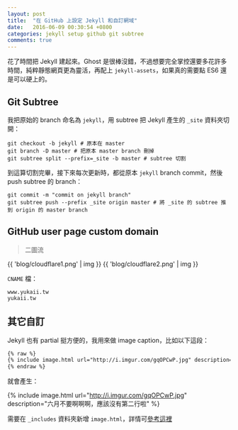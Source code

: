```yaml
---
layout: post
title:  "在 GitHub 上設定 Jekyll 和自訂網域"
date:   2016-06-09 00:30:54 +0800
categories: jekyll setup github git subtree
comments: true
---
```


花了時間把 Jekyll 建起來。Ghost 是很棒沒錯，不過想要完全掌控還要多花許多時間，純粹靜態網頁更為靈活，再配上 `jekyll-assets`，如果真的需要點 ES6 還是可以硬上的。

## Git Subtree

我把原始的 branch 命名為 `jekyll`，用 subtree 把 Jekyll 產生的 `_site` 資料夾切開：

```shell
git checkout -b jekyll # 原本在 master
git branch -D master # 把原本 master branch 刪掉
git subtree split --prefix=_site -b master # subtree 切割
```



到這算切割完畢，接下來每次更新時，都從原本 `jekyll` branch commit，然後 push subtree 的 branch：

```shell
git commit -m "commit on jekyll branch"
git subtree push --prefix _site origin master # 將 _site 的 subtree 推到 origin 的 master branch
```



## GitHub user page custom domain

> 二圖流

{{ 'blog/cloudflare1.png' | img }}
{{ 'blog/cloudflare2.png' | img }}

`CNAME` 檔：

```
www.yukaii.tw
yukaii.tw
```



## 其它自訂

Jekyll 也有 partial 挺方便的，我用來做 image caption，比如以下這段：

```txt
{% raw %}
{% include image.html url="http://i.imgur.com/gqOPCwP.jpg" description="六月不要啊啊啊，應該沒有第二行啦" %}
{% endraw %}
```

就會產生：

{% include image.html url="http://i.imgur.com/gqOPCwP.jpg" description="六月不要啊啊啊，應該沒有第二行啦" %}

需要在 `_includes` 資料夾新增 `image.html`，詳情可[參考這裡](http://stackoverflow.com/questions/19331362/using-an-image-caption-in-markdown-jekyll)
